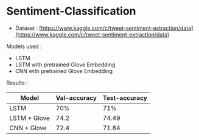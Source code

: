 # Sentiment-Classification

* Dataset : [https://www.kaggle.com/c/tweet-sentiment-extraction/data](https://www.kaggle.com/c/tweet-sentiment-extraction/data)

Models used : 
* LSTM
* LSTM with pretrained Glove Embedding
* CNN with pretrained Glove Embedding

Results : 

| Model        | Val-accuracy | Test-accuracy |
|--------------|--------------|---------------|
| LSTM         | 70%          | 71%           |
| LSTM + Glove | 74.2         | 74.49         |
| CNN + Glove  | 72.4         | 71.84         |


